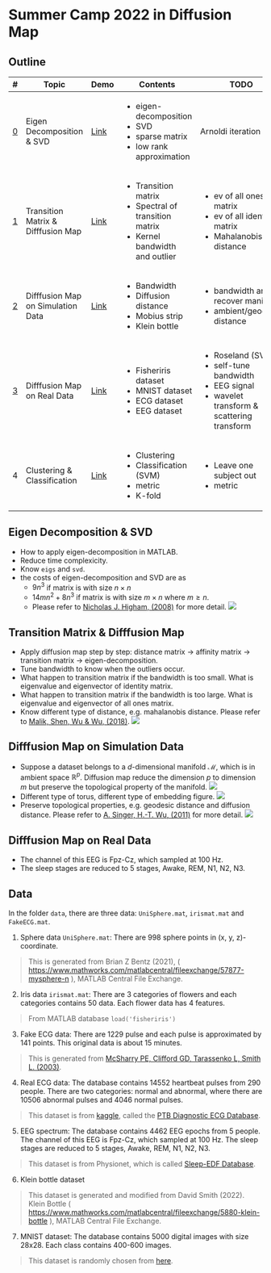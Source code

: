 # Summer Camp 2022 in Diffusion Map
## Outline
|#|Topic|Demo|Contents|TODO|
|-|-|-|-|-|
|<a href="#eigen-decomposition--svd">0</a>|Eigen Decomposition & SVD|[Link](demo/ED_SVD.mlx)|<ul><li>eigen-decomposition</li><li>SVD</li><li>sparse matrix</li><li>low rank approximation</li></ul>|Arnoldi iteration|
|<a href="#transition-matrix--difffusion-map">1</a>|Transition Matrix & Difffusion Map|[Link](demo/Affinity_Transition.mlx)|<ul><li>Transition matrix</li><li>Spectral of transition matrix</li><li>Kernel bandwidth and outlier</li></ul>|<ul><li>ev of all ones matrix</li><li>ev of all identity matrix</li><li>Mahalanobis distance</li></ul>|
|<a href="#difffusion-map-on-simulation-data">2</a>|Difffusion Map on Simulation Data|[Link](demo/Diffu_Simul.mlx)|<ul><li>Bandwidth</li><li>Diffusion distance</li><li>Mobius strip</li><li>Klein bottle</li></ul>|<ul><li>bandwidth and recover manifold</li><li>ambient/geodesic distance</li></ul>|
|<a href="#difffusion-map-on-real-data">3</a>|Difffusion Map on Real Data|[Link](demo/Diffu_Real.mlx)|<ul><li>Fisheriris dataset</li><li>MNIST dataset</li><li>ECG dataset</li><li>EEG dataset</li></ul>|<ul><li>Roseland (SVD)</li><li>self-tune bandwidth</li><li>EEG signal</li><li>wavelet transform & scattering transform</li></ul>|
|4|Clustering & Classification|[Link](demo/Clustering_Classification.mlx)|<ul><li>Clustering</li><li>Classification (SVM)</li><li>metric</li><li>K-fold</li></ul>|<ul><li>Leave one subject out</li><li>metric</li></ul>|

## Eigen Decomposition & SVD
- How to apply eigen-decomposition in MATLAB. 
- Reduce time complexicity.
- Know `eigs` and `svd`.
- the costs of eigen-decomposition and SVD are as
  - $9n^3$ if matrix is with size $n\times n$
  - $14mn^2+8n^3$ if matrix is with size $m\times n$ where $m\geq n$.
  - Please refer to [Nicholas J. Higham, (2008)](https://books.google.com.tw/books/about/Functions_of_Matrices.html?id=S6gpNn1JmbgC&redir_esc=y) for more detail.
![](https://i.imgur.com/L0TXL2G.png)

## Transition Matrix & Difffusion Map
- Apply diffusion map step by step: distance matrix -> affinity matrix -> transition matrix -> eigen-decomposition.
- Tune bandwidth to know when the outliers occur.
- What happen to transition matrix if the bandwidth is too small. What is eigenvalue and eigenvector of identity matrix.
- What happen to transition matrix if the bandwidth is too large. What is eigenvalue and eigenvector of all ones matrix.
- Know different type of distance, e.g. mahalanobis distance. Please refer to [Malik, Shen, Wu & Wu, (2018)](https://arxiv.org/abs/1804.02811).
![](https://i.imgur.com/ZK67jTJ.png)

## Difffusion Map on Simulation Data
- Suppose a dataset belongs to a $d$-dimensional manifold $\mathcal{M}$, which is in ambient space $\mathbb{R}^p$. Diffusion map reduce the dimension $p$ to dimension $m$ but preserve the topological property of the manifold.
![](https://i.imgur.com/HzzK9wk.png)
- Different type of torus, different type of embedding figure.
![](https://i.imgur.com/oB79jjB.png)
- Preserve topological properties, e.g. geodesic distance and diffusion distance. Please refer to [A. Singer, H.-T. Wu, (2011)](https://arxiv.org/abs/1102.0075) for more detail.
![](https://i.imgur.com/tCtVJbq.png)

## Difffusion Map on Real Data
- The channel of this EEG is Fpz-Cz, which sampled at 100 Hz.
- The sleep stages are reduced to 5 stages, Awake, REM, N1, N2, N3.

## Data
In the folder `data`, there are three data: `UniSphere.mat`, `irismat.mat` and `FakeECG.mat`.
1. Sphere data `UniSphere.mat`: There are 998 sphere points in (x, y, z)-coordinate.
> This is generated from Brian Z Bentz (2021), ( https://www.mathworks.com/matlabcentral/fileexchange/57877-mysphere-n ), MATLAB Central File Exchange.
2. Iris data `irismat.mat`: There are 3 categories of flowers and each categories contains 50 data. Each flower data has 4 features.
> From MATLAB database `load('fisheriris')`
3. Fake ECG data: There are 1229 pulse and each pulse is approximated by 141 points. This original data is about 15 minutes.
> This is generated from [McSharry PE, Clifford GD, Tarassenko L, Smith L. (2003)](https://physionet.org/content/ecgsyn/1.0.0/#files).
4. Real ECG data: The database contains 14552 heartbeat pulses from 290 people. There are two categories: normal and abnormal, where there are 10506 abnormal pulses and 4046 normal pulses.
> This dataset is from [kaggle](), called the [PTB Diagnostic ECG Database](https://www.physionet.org/content/ptbdb/1.0.0/).
5. EEG spectrum: The database contains 4462 EEG  epochs from 5 people. The channel of this EEG is Fpz-Cz, which sampled at 100 Hz. The sleep stages are reduced to 5 stages, Awake, REM, N1, N2, N3.
> This dataset is from Physionet, which is called [Sleep-EDF Database](https://physionet.org/content/sleep-edf/1.0.0/).
6. Klein bottle dataset
> This dataset is generated and modified from David Smith (2022). Klein Bottle ( https://www.mathworks.com/matlabcentral/fileexchange/5880-klein-bottle ), MATLAB Central File Exchange.
7. MNIST dataset: The database contains 5000 digital images with size 28x28. Each class contains 400-600 images.
> This dataset is randomly chosen from [here](https://github.com/sunsided/mnist-matlab).